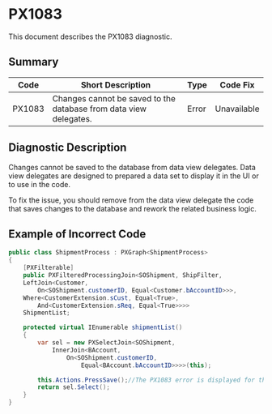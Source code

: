 # PX1083
This document describes the PX1083 diagnostic.

## Summary

| Code   | Short Description                                                 | Type  | Code Fix    | 
| ------ | ----------------------------------------------------------------- | ----- | ----------- | 
| PX1083 | Changes cannot be saved to the database from data view delegates. | Error | Unavailable |

## Diagnostic Description
Changes cannot be saved to the database from data view delegates. Data view delegates are designed to prepared a data set to display it in the UI or to use in the code. 

To fix the issue, you should remove from the data view delegate the code that saves changes to the database and rework the related business logic.

## Example of Incorrect Code

```C#
public class ShipmentProcess : PXGraph<ShipmentProcess>
{
    [PXFilterable]
    public PXFilteredProcessingJoin<SOShipment, ShipFilter,
    LeftJoin<Customer,
        On<SOShipment.customerID, Equal<Customer.bAccountID>>>,
    Where<CustomerExtension.sCust, Equal<True>,
        And<CustomerExtension.sReq, Equal<True>>>>
    ShipmentList;

    protected virtual IEnumerable shipmentList()
    {
        var sel = new PXSelectJoin<SOShipment,
            InnerJoin<BAccount,
                On<SOShipment.customerID,
                    Equal<BAccount.bAccountID>>>>(this);

        this.Actions.PressSave();//The PX1083 error is displayed for this line.
        return sel.Select();
    }
}
```